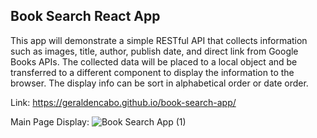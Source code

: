 ## Book Search React App

This app will demonstrate a simple RESTful API that collects information such as images, title, author, publish date, and direct link from Google Books APIs. The collected data will be placed to a local object and be transferred to a different component to display the information to the browser. The display info can be sort in alphabetical order or date order.

Link: 
https://geraldencabo.github.io/book-search-app/

Main Page Display:
![Book Search App (1)](https://user-images.githubusercontent.com/15988182/120129413-e87f2f00-c191-11eb-9a95-b35168988256.png)